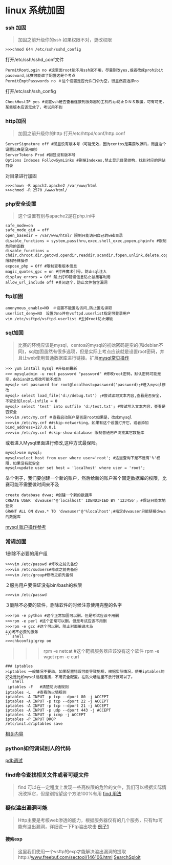 # linux 系统加固


### ssh 加固
>加固之前升级你的ssh
如果权限不对，更改权限
```shell
>>>chmod 644 /etc/ssh/sshd_config
```
打开/etc/ssh/sshd_conf文件
```shell
PermitRootLogin no #这里面root能不用ssh就不用，尽量别改yes,或者改成prohibit password,比赛可能改了配置这是个考点
PermitEmptPasswords no ＃这个设置是否允许口令为空，很显然要选择no
```
打开/etc/ssh/ssh_config
```shell
CheckHostIP yes #设置ssh是否查看连接到服务器的主机的ip防止ＤＮＳ欺骗，可有可无，某些版本应该无效了，考试用不到
```
### http加固
>加固之前升级你的http
打开/etc/httpd/conf/http.conf
```shell
ServerSignature off #回显没有版本号（可能无效，因为centos是需要改源码，而且这个设置比赛是没用的）
ServerTokens Prod #回显没有版本号
Options Indexes FollowSymLinks #删掉Indexes,禁止显示目录结构，找到对应的网站目录

```
对目录进行加固
```shell
>>>chown -R apach2.apache2 /var/www/html
>>>chmod -R 2570 /www/html/
```
### php安全设置
>这个设置有别与apache2是在php.ini中
```shell
safe_mode=on 
safe_mode_gid = off
open_basedir = /var/www/html/ 限制只能访问自己的web目录
disable_functions = system,passthru,exec,shell_exec,popen,phpinfo #限制危险的函数
disable_functions = chdir,chroot,dir,getcwd,opendir,readdir,scandir,fopen,unlink,delete,copy,mkdir限制特殊操作
expose_php = Off #限制查看版本信息
magic_quotes_gpc = on #打开魔术引号，防止sql注入
display_errors = Off 禁止打印错误信息防止被黑客利用
allow_url_include off #关闭这个，防止文件包含漏洞

```
### ftp加固
```shell
anonymous_enable=NO　＃设置不能匿名访问,防止匿名读取
userlist_deny=NO　设置为no并在vsftpd.userlist指定可登录用户
vim /etc/vsftpd/vsftpd.userlist #去掉root防止爆破
```
### sql加固
>比赛的环境应该是mysql，centos的mysql的初始密码是空的(和debian不同)，sql加固虽然有很多选项，但是实际上考点应该就是设置root密码，并且让web使用普通数据库进行链接。扩展[mysql常见操作](http://linux.it.net.cn/e/data/mysql/2014/1206/9723.html)
```shell
>>> yum install mysql #升级到最新
>>> mysqladmin -u root password "password" #修改root密码，默认密码可能是空，debian这么修改可能不成功
mysql> set password for root@localhost=password('password);#进入mysql修改
mysql> select load_file('d://debug.txt') ;#尝试读取文本内容,查看是否安全，不安全加local-infile = 0
mysql> select 'test' into outfile 'd:/test.txt'; #尝试写入文本内容，查看是否安全
>>>vim /etc/my.cnf ＃查看启动账户是否是root如果是，改成ｍysql
>>>vim /etc/my.cnf ##skip-networking，如果有这个设置打开它，或者添加bind_address=127.0.0.1
>>>vim /etc/my.cnf #skip-show-database 限制普通用户浏览其它数据库

```
或者进入Mysql里面进行修改,这种方式最保险。
```shell
mysql>use mysql;
mysql>select host from user where user='root'; #这里查询下是不是有'%'权限，如果没有就安全
mysql>update user set host = 'localhost' where user = 'root';
```
举个例子，我们要创建一个新的账户，然后给新的账户某个固定数据库的权限，比赛可能不需要做时间来不及
```shell
create database dvwa; #创建一个新的数据库
CREATE USER 'dvwauser'@'localhost' IDENDIFIED BY '123456'; #保证只能本地登录
GRANT ALL ON dvwa.* TO 'dvwauser'@'%localhost';#指定dvwauser只能链接dvwa的数据库
```
[mysql 账户操作参考](http://www.jb51.net/article/31850.htm)

### 常规加固

1删除不必要的用户组
```shell
>>>vim /etc/passwd #修改之前先备份
>>>vim /etc/sudoers#修改之前先备份
>>>vim /etc/group#修改之前先备份
```
２服务用户要保证没有bin/bash的权限
```shell
>>>vim /etc/passwd
```
３删除不必要的软件，删除软件的时候注意使用完整的名字
```shell
>>>rpm -e python #这个正常加固可以删，但是考试应该不用删
>>>rpm -e perl #这个正常可以删，但是考试应该不用删
>>>rpm -e gcc #这个可以删，阻止对面编译木马
4关闭不必要的服务
```shell
>>>chkconfig|grep on
```
>>>rpm -e netcat #这个靶机服务器应该没有这个软件
>>>rpm -e wget
>>>rpm -e curl
```
### iptables
>iptables 一般情况不要动，如果配置错误可能导致犯规，根据实际情况，使用iptables的好处是比如mysql远程连接，不用安全配置，在防火墙这里不放行就可以了。
```shell
 iptables -F   #清楚防火墙规则
iptables -L   #查看防火墙规则
iptables -A INPUT -p tcp --dport 80 -j ACCEPT  
iptables -A INPUT -p tcp --dport 22 -j ACCEPT  
iptables -A INPUT -p tcp --dport 21 -j ACCEPT  
iptables -A INPUT -p udp --dport 443 -j ACCEPT  
iptables -A INPUT -p icmp -j ACCEPT  
iptables -P INPUT DROP  
/etc/init.d/iptables save
```
[相关内容](http://blog.csdn.net/knight_zhen/article/details/46444451)

### python如何调试别人的代码
[pdb调试](http://blog.csdn.net/eric_sunah/article/details/56484912)


### find命令查找相关文件或者可疑文件
>find 可以在一定程度上发现一些高权限的危险的文件，我们可以根据实际情况改掉它，但是别指望这个方法100%有用
[find 用法](http://man.linuxde.net/find)


### 疑似溢出漏洞可能
>Http主要是考核web渗透的能力，根据服务器仅有的几个服务，只有ftp可能有溢出漏洞，详细说一下Ftp溢出攻击
[例子1](http://www.freebuf.com/column/143480.html)

#### 搜索exp
>这里我们使用一个vsftp的exp才能解决溢出漏洞的提取http://www.freebuf.com/sectool/146106.html
[SearchSploit](http://www.freebuf.com/sectool/146106.html)
